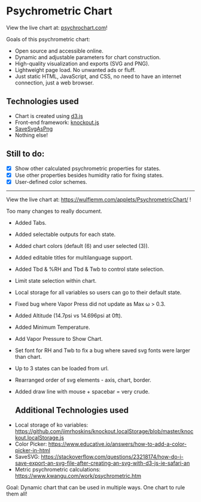 # Psychrometric Chart

View the live chart at: [psychrochart.com](https://psychrochart.com)!

Goals of this psychrometric chart:

- Open source and accessible online.
- Dynamic and adjustable parameters for chart construction.
- High-quality visualization and exports (SVG and PNG).
- Lightweight page load. No unwanted ads or fluff.
- Just static HTML, JavaScript, and CSS, no need to have an internet
  connection, just a web browser.

## Technologies used

* Chart is created using [d3.js](https://d3js.org/)
* Front-end framework: [knockout.js](https://knockoutjs.com)
* [SaveSvgAsPng](https://github.com/exupero/saveSvgAsPng)
* Nothing else!

## Still to do:

- [x] Show other calculated psychrometric properties for states.
- [x] Use other properties besides humidity ratio for fixing states.
- [x] User-defined color schemes.

---------------------------------------------------------------------------
View the live chart at: https://wulflemm.com/applets/PsychrometricChart/ !

Too many changes to really document.
- Added Tabs.
- Added selectable outputs for each state.
- Added chart colors (default (6) and user selected (3)).
- Added editable titles for multilanguage support.
- Added Tbd & %RH and Tbd & Twb to control state selection.
- Limit state selection within chart.
- Local storage for all variables so users can go to their default state.
- Fixed bug where Vapor Press did not update as Max ω > 0.3.
- Added Altitude (14.7psi vs 14.696psi at 0ft).
- Added Minimum Temperature.
- Add Vapor Pressure to Show Chart.
- Set font for RH and Twb to fix a bug where saved svg fonts were larger than chart.
- Up to 3 states can be loaded from url.  
- Rearranged order of svg elements - axis, chart, border.
- Added draw line with mouse + spacebar = very crude.

  ## Additional Technologies used
* Local storage of ko variables: https://github.com/jimrhoskins/knockout.localStorage/blob/master/knockout.localStorage.js
* Color Picker: https://www.educative.io/answers/how-to-add-a-color-picker-in-html
* SaveSVG: https://stackoverflow.com/questions/23218174/how-do-i-save-export-an-svg-file-after-creating-an-svg-with-d3-js-ie-safari-an
* Metric psychrometric calculations: https://www.kwangu.com/work/psychrometric.htm

Goal:  Dynamic chart that can be used in multiple ways.  One chart to rule them all!
